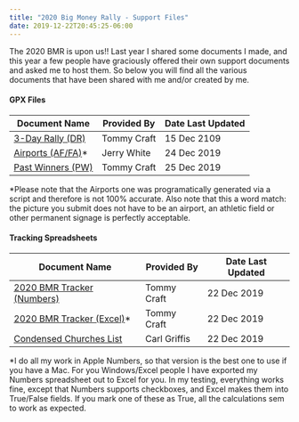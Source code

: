 ```yaml
---
title: "2020 Big Money Rally - Support Files"
date: 2019-12-22T20:45:25-06:00
---
```

The 2020 BMR is upon us!! Last year I shared some documents I made, and this year a few people have graciously offered their own support documents and asked me to host them. So below you will find all the various documents that have been shared with me and/or created by me.

#### GPX Files
|Document Name|Provided By|Date Last Updated|
|---|---|---|
|[3-Day Rally (DR)](/bmr/2020_BMR_DR.gpx)  |Tommy Craft  |15 Dec 2109
|[Airports (AF/FA)](/bmr/2020_BMR_AF-FA.gpx)*  |Jerry White  |24 Dec 2019
|[Past Winners (PW)](/bmr/2020_BMR_PW.gpx)  |Tommy Craft  |25 Dec 2019

*Please note that the Airports one was programatically generated via a script and therefore is not 100% accurate. Also note that this a word match: the picture you submit does not have to be an airport, an athletic field or other permanent signage is perfectly acceptable.

#### Tracking Spreadsheets

|Document Name|Provided By|Date Last Updated|
|---|---|---|
|[2020 BMR Tracker (Numbers)](/bmr/2020_BMR_Tracker.numbers)   |Tommy Craft   |22 Dec 2019   |
|[2020 BMR Tracker (Excel)](/bmr/2020_BMR_Tracker.xlsx)*   |Tommy Craft   |22 Dec 2019   |
|[Condensed Churches List](/bmr/Churches-Spreadsheet.pdf)   |Carl Griffis   |22 Dec 2019   |

*I do all my work in Apple Numbers, so that version is the best one to use if you have a Mac. For you Windows/Excel people I have exported my Numbers spreadsheet out to Excel for you. In my testing, everything works fine, except that Numbers supports checkboxes, and Excel makes them into True/False fields. If you mark one of these as True, all the calculations sem to work as expected.
